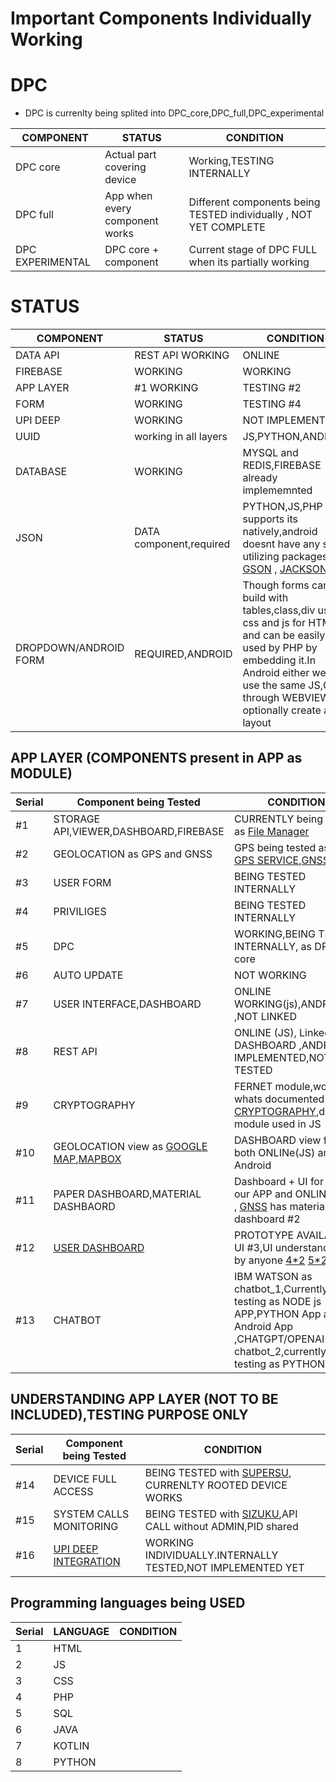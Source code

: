 # Important Components Individually Working


# DPC

- DPC is currenlty being splited into  DPC_core,DPC_full,DPC_experimental 

|    COMPONENT     |    STATUS                       |     CONDITION                                                     |
|------------------|---------------------------------|-------------------------------------------------------------------|
|  DPC core        | Actual part covering device     | Working,TESTING INTERNALLY                                        |
|  DPC full        | App when every component works  | Different components being TESTED individually , NOT YET COMPLETE |
| DPC EXPERIMENTAL | DPC core + component            |  Current stage of DPC FULL when its partially working             |


# STATUS


|    COMPONENT     |    STATUS                   |     CONDITION               |
|------------------|-----------------------------|-----------------------------|
|  DATA API        |  REST API WORKING           |           ONLINE            |
|  FIREBASE        |   WORKING                   |            WORKING          |
|   APP LAYER      |   #1 WORKING                |      TESTING #2             |
|   FORM           |   WORKING                   |      TESTING #4             |
| UPI DEEP         | WORKING                     |  NOT IMPLEMENTED            |
| UUID             | working in all layers       | JS,PYTHON,ANDROID           |
| DATABASE         |  WORKING                    | MYSQL and REDIS,FIREBASE already implememnted |
| JSON             | DATA component,required     | PYTHON,JS,PHP supports its natively,android doesnt have any so utilizing packages [GSON](https://github.com/google/gson) , [JACKSON](https://www.baeldung.com/jackson) |
| DROPDOWN/ANDROID FORM|  REQUIRED,ANDROID           |Though forms can be build with tables,class,div using css and js for HTML and can be easily used by PHP by embedding it.In Android either we can use the same JS,CSS through WEBVIEW or optionally create a layout  |

## APP LAYER (COMPONENTS present in APP as MODULE)

|    Serial        | Component being Tested               |     CONDITION                                                     |  
|------------------|--------------------------------------|-------------------------------------------------------------------|
|  #1              |STORAGE API,VIEWER,DASHBOARD,FIREBASE |   CURRENTLY being tested as [File Manager](https://github.com/Kivtechmain/filemanager)                          |
|  #2              | GEOLOCATION as GPS and GNSS          |  GPS being tested as [SMS GPS SERVICE](https://github.com/Kivtechmain/GPS),[GNSS](https://kivtechmain.github.io/GNSS/gnss.apk)        |
|  #3              | USER FORM                            |   BEING TESTED INTERNALLY                                         |
|  #4              |  PRIVILIGES                          |   BEING TESTED INTERNALLY                                         |
|  #5              |   DPC                                |   WORKING,BEING TESTED INTERNALLY, as DPC core                    |
|  #6              |   AUTO UPDATE                        | NOT WORKING                                                       |
|  #7              | USER INTERFACE,DASHBOARD             |  ONLINE WORKING(js),ANDROID ,NOT LINKED        |
|  #8              |  REST API                            | ONLINE (JS), Linked with DASHBOARD ,ANDROID IMPLEMENTED,NOT TESTED|
|  #9              | CRYPTOGRAPHY                         | FERNET module,works whats documented [CRYPTOGRAPHY](https://github.com/norkator/cryptography),different module used in JS |                                                   |
|  #10             |  GEOLOCATION view as [GOOGLE MAP](https://kivtechmain.github.io/google_map/),[MAPBOX](https://kivtechmain.github.io/mapbox/)| DASHBOARD view for both ONLINe(JS) and Android                  |
|  #11             | PAPER DASHBOARD,MATERIAL DASHBAORD   | Dashboard + UI for both our APP and ONLINE {JS} , [GNSS](https://github.com/Kivtechmain/GNSS/gnss.apk)  has material dashboard #2                  |
|  #12             |   [USER DASHBOARD](https://kivtechmain.github.io/user_dash_android/user_dash.apk)                      | PROTOTYPE AVAILABLE  UI #3,UI understandable by anyone [4*2](https://kivtechmain.github.io/user_dash_android/user_dash.apk)  [5*2](https://kivtechmain.github.io/user_dash_android/user_dash_10.apk)|
| #13              |   CHATBOT                             | IBM WATSON as chatbot_1,Currently testing as NODE js APP,PYTHON App and Android App ,CHATGPT/OPENAI   as chatbot_2,currently testing as PYTHON APP  |


## UNDERSTANDING APP LAYER (NOT TO BE INCLUDED),TESTING PURPOSE ONLY 

|    Serial        | Component being Tested               |     CONDITION                                                     |  
|------------------|--------------------------------------|-------------------------------------------------------------------|
|  #14             |  DEVICE FULL ACCESS                  | BEING TESTED with [SUPERSU](https://supersuroot.org/), CURRENLTY ROOTED DEVICE WORKS   |
|  #15             |  SYSTEM CALLS MONITORING             | BEING TESTED with [SIZUKU](https://github.com/RikkaApps/Shizuku),API CALL without ADMIN,PID shared  |
|  #16             |  [UPI DEEP INTEGRATION](https://github.com/Kivtechmain/deep_upi/blob/main/README.md)              | WORKING INDIVIDUALLY.INTERNALLY TESTED,NOT IMPLEMENTED YET        |


## Programming languages being USED


|    Serial        |    LANGUAGE                          |     CONDITION                                                     |  
|------------------|--------------------------------------|-------------------------------------------------------------------|
|  1               |  HTML
|  2               |  JS 
|  3               |  CSS
|  4               |  PHP
|  5               |  SQL
|  6               |  JAVA
|  7               |  KOTLIN
|  8               |  PYTHON   
